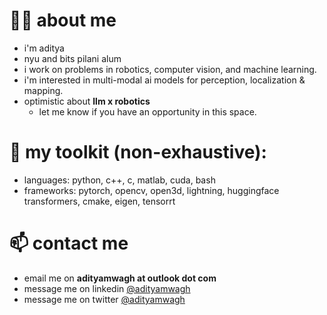 # 👦🏻 about me 

- i'm aditya
- nyu and bits pilani alum
- i work on problems in robotics, computer vision, and machine learning.
- i'm interested in multi-modal ai models for perception, localization & mapping.
- optimistic about **llm x robotics**
  - let me know if you have an opportunity in this space.

# 🔨 my toolkit (non-exhaustive): 
- languages: python, c++, c, matlab, cuda, bash
- frameworks: pytorch, opencv, open3d, lightning, huggingface transformers, cmake, eigen, tensorrt


# 📫 contact me 
- email me on **adityamwagh at outlook dot com**
- message me on linkedin [@adityamwagh](https://www.linkedin.com/in/adityamwagh)
- message me on twitter [@adityamwagh](https://www.x.com/adityamwagh)
